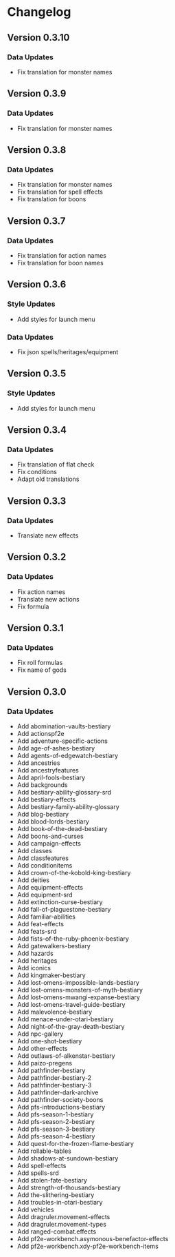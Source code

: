 # Changelog

## Version 0.3.10

### Data Updates

-   Fix translation for monster names

## Version 0.3.9

### Data Updates

-   Fix translation for monster names

## Version 0.3.8

### Data Updates

-   Fix translation for monster names
-   Fix translation for spell effects
-   Fix translation for boons

## Version 0.3.7

### Data Updates

-   Fix translation for action names
-   Fix translation for boon names

## Version 0.3.6

### Style Updates

-   Add styles for launch menu

### Data Updates

-   Fix json spells/heritages/equipment

## Version 0.3.5

### Style Updates

-   Add styles for launch menu

## Version 0.3.4

### Data Updates

-   Fix translation of flat check
-   Fix conditions
-   Adapt old translations

## Version 0.3.3

### Data Updates

-   Translate new effects

## Version 0.3.2

### Data Updates

-   Fix action names
-   Translate new actions
-   Fix formula

## Version 0.3.1

### Data Updates

-   Fix roll formulas
-   Fix name of gods


## Version 0.3.0

### Data Updates

-   Add abomination-vaults-bestiary
-   Add actionspf2e
-   Add adventure-specific-actions
-   Add age-of-ashes-bestiary
-   Add agents-of-edgewatch-bestiary
-   Add ancestries
-   Add ancestryfeatures
-   Add april-fools-bestiary
-   Add backgrounds
-   Add bestiary-ability-glossary-srd
-   Add bestiary-effects
-   Add bestiary-family-ability-glossary
-   Add blog-bestiary
-   Add blood-lords-bestiary
-   Add book-of-the-dead-bestiary
-   Add boons-and-curses
-   Add campaign-effects
-   Add classes
-   Add classfeatures
-   Add conditionitems
-   Add crown-of-the-kobold-king-bestiary
-   Add deities
-   Add equipment-effects
-   Add equipment-srd
-   Add extinction-curse-bestiary
-   Add fall-of-plaguestone-bestiary
-   Add familiar-abilities
-   Add feat-effects
-   Add feats-srd
-   Add fists-of-the-ruby-phoenix-bestiary
-   Add gatewalkers-bestiary
-   Add hazards
-   Add heritages
-   Add iconics
-   Add kingmaker-bestiary
-   Add lost-omens-impossible-lands-bestiary
-   Add lost-omens-monsters-of-myth-bestiary
-   Add lost-omens-mwangi-expanse-bestiary
-   Add lost-omens-travel-guide-bestiary
-   Add malevolence-bestiary
-   Add menace-under-otari-bestiary
-   Add night-of-the-gray-death-bestiary
-   Add npc-gallery
-   Add one-shot-bestiary
-   Add other-effects
-   Add outlaws-of-alkenstar-bestiary
-   Add paizo-pregens
-   Add pathfinder-bestiary
-   Add pathfinder-bestiary-2
-   Add pathfinder-bestiary-3
-   Add pathfinder-dark-archive
-   Add pathfinder-society-boons
-   Add pfs-introductions-bestiary
-   Add pfs-season-1-bestiary
-   Add pfs-season-2-bestiary
-   Add pfs-season-3-bestiary
-   Add pfs-season-4-bestiary
-   Add quest-for-the-frozen-flame-bestiary
-   Add rollable-tables
-   Add shadows-at-sundown-bestiary
-   Add spell-effects
-   Add spells-srd
-   Add stolen-fate-bestiary
-   Add strength-of-thousands-bestiary
-   Add the-slithering-bestiary
-   Add troubles-in-otari-bestiary
-   Add vehicles
-   Add dragruler.movement-effects
-   Add dragruler.movement-types
-   Add ranged-combat.effects
-   Add pf2e-workbench.asymonous-benefactor-effects
-   Add pf2e-workbench.xdy-pf2e-workbench-items